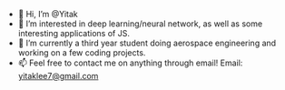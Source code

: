 - 👋 Hi, I’m @Yitak
- 👀 I’m interested in deep learning/neural network, as well as some interesting applications of JS.
- 🌱 I’m currently a third year student doing aerospace engineering and working on a few coding projects.
- 📫 Feel free to contact me on anything through email! Email: yitaklee7@gmail.com

<!---
Yitak/Yitak is a ✨ special ✨ repository because its `README.md` (this file) appears on your GitHub profile.
You can click the Preview link to take a look at your changes.
--->
